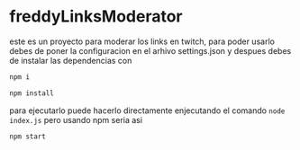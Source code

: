 # freddyLinksModerator
este es un proyecto para moderar los links en twitch, para poder usarlo debes de poner la configuracion en el arhivo settings.json
y despues debes de instalar las dependencias con 
```bash
npm i 
```
```bash
npm install
```
para ejecutarlo puede hacerlo directamente enjecutando el comando `node index.js` pero  usando npm seria asi  
```bash
npm start
```
